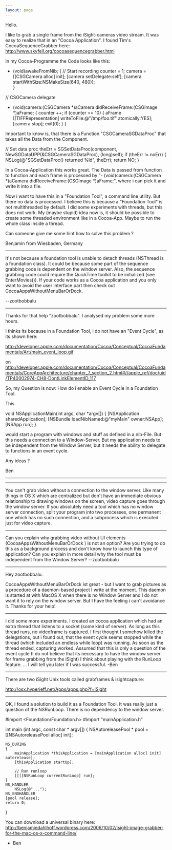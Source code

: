 ```yaml
---
layout: page
---
```




Hello.

I like to grab a single frame from the iSight-cameras video stream.
It was easy to realize that in an "Cocoa Application". I found Tim's CocoaSequenceGrabber here:
http://www.skyfell.org/cocoasequencegrabber.html

In my Cocoa-Programme the Code looks like this:
    
- (void)awakeFromNib;
{
	// Start recording
	counter = 1;
	camera = [[CSGCamera alloc] init];
	[camera setDelegate:self];
	[camera startWithSize:NSMakeSize(640, 480)];	
}

// CSGCamera delegate

- (void)camera:(CSGCamera *)aCamera didReceiveFrame:(CSGImage *)aFrame;
{
	counter ++;
	if (counter == 10)
	{
		aFrame [[TIFFRepresentation] writeToFile:@"/tmp/foo.tif" atomically:YES];
	       [camera stop];
	       exit(0);
	}
}



Important to know is, that there is a Function "CSGCameraSGDataProc" that takes all the Data from the Component.

    
// Set data proc
    theErr = SGSetDataProc(component, NewSGDataUPP(&CSGCameraSGDataProc), (long)self);
    if (theErr != noErr) {
        NSLog(@"SGSetDataProc() returned %ld", theErr);
        return NO;
    }


In a Cocoa-Application this works great. The Data is passed from function to function and each frame is processed by 
"- (void)camera:(CSGCamera *)aCamera didReceiveFrame:(CSGImage *)aFrame;", where i can pick it and write it into a file.

Now i want to have this in a "Foundation Tool", a command line utility. But there no data is processed. I believe this is because a "Foundation Tool" is not multithreaded by default. I did some experiments with threads, but this does not work. My (maybe stupid) idea now is, it should be possible to create some threaded environment like in a Cocoa-App. Maybe to run the whole class inside a thread.

Can someone give me some hint how to solve this problem ?

Benjamin from Wiesbaden, Germany

----

It's not because a foundation tool is unable to detach threads (NSThread is a foundation class). It could be because some part of the sequence grabbing code is dependent on the window server. Also, the sequence grabbing code could require the QuickTime toolkit to be initialized (see     EnterMovies()). If your code works as a Cocoa application and you only want to avoid the user interface part then check out CocoaAppsWithoutMenuBarOrDock. 

--zootbobbalu

----

Thanks for that help "zootbobbalu". 
I analysed my problem some more hours.

 I thinks its because in a Foundation Tool, i do not have an "Event Cycle", as its shown here:

http://developer.apple.com/documentation/Cocoa/Conceptual/CocoaFundamentals/Art/main_event_loop.gif

on http://developer.apple.com/documentation/Cocoa/Conceptual/CocoaFundamentals/CoreAppArchitecture/chapter_7_section_2.html#//apple_ref/doc/uid/TP40002974-CH8-DontLinkElementID_117

So, my Question is now: How do i enable an Event Cycle in a Foundation Tool.

This
    
void NSApplicationMain(int argc, char *argv[]) {
    [NSApplication sharedApplication];
    [NSBundle loadNibNamed:@"myMain" owner:NSApp];
    [NSApp run];
}
 
would start a program with windows and stuff as defined in a nib-File. But this needs a connection to a Window-Server. 
But my application needs to be independent from the Window Server, but it needs the ability to delegate to functions in an event cycle.

Any ideas ?

Ben

----
----
You can't grab video without a connection to the window server. Like many things in OS X which are centralized but don't have an immediate obvious relationship to drawing windows on the screen, video capture goes through the window server. If you absolutely need a tool which has no window server connection, split your program into two processes, one permanent one which has no such connection, and a subprocess which is executed just for video capture.

----

Can you explain why grabbing video without UI elements (CocoaAppsWithoutMenuBarOrDock ) is not an option? Are you trying to do this as a background process and don't know how to launch this type of application? Can you explain in more detail why the tool must be independent from the Window Server? --zootbobbalu

----

Hey zootbobbalu.

CocoaAppsWithoutMenuBarOrDock ist great - but I want to grab pictures as a procedure of a daemon-based project I write at the moment. This daemon is started at with MacOS X when there is no Window Server and I do not want it to rely on the window server. But I have the feeling i can't avoidance it. Thanks for your help!

----

I did some more experiments. I created an cocoa application which had an extra thread that listens to a socket (some kind of server). As long as this thread runs, no videoframe is captured. I first thought I somehow killed the delegations, but i found out, that the event cycle seems stopped while the thread (which included an endless while loop) was running. As soon as the thread ended, capturing worked.
Assumed that this is only a question of the event cycle (I do not believe that its necessary to have the window server for frame grabbing from the iSight) I think about playing with the RunLoop feature. ... I will tell you later if I was successful. -Ben

----

There are two iSight Unix tools called grabframes & isightcapture:

http://osx.hyperjeff.net/Apps/apps.php?f=iSight

----

OK, I found a solution to build it as a Foundation Tool. It was really just a question of the NSRunLoop. There is no dependency to the window server. 

    
#import <Foundation/Foundation.h>
#import "mainApplication.h"

int main (int argc, const char * argv[]) {
	NSAutoreleasePool * pool = [[NSAutoreleasePool alloc] init];
	
	NS_DURING
	{
		mainApplication *thisApplication = [mainApplication alloc] init] autorelease];
		[thisApplication startUp];
		
		// Run runloop
		[[[[NSRunLoop currentRunLoop] run];
	}
	NS_HANDLER
		NSLog(@"...");
	NS_ENDHANDLER
	[pool release];
	return 0;
}


You can download a universal binary here: http://benjamindahlhoff.wordpress.com/2006/10/02/isight-image-grabber-for-the-mac-os-x-command-line/
- Ben
